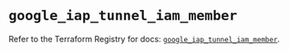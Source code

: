 # `google_iap_tunnel_iam_member`

Refer to the Terraform Registry for docs: [`google_iap_tunnel_iam_member`](https://registry.terraform.io/providers/hashicorp/google/6.27.0/docs/resources/iap_tunnel_iam_member).
